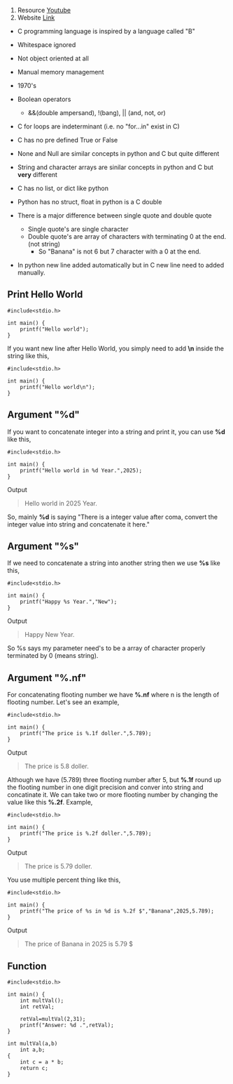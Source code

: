 1. Resource [Youtube](https://youtu.be/PaPN51Mm5qQ?si=CuTLLJfSioPT7LBU)
2. Website [Link](www.cc4e.com)

* C programming language is inspired by a language called "B"
* Whitespace ignored
* Not object oriented at all
* Manual memory management
* 1970's

* Boolean operators
  * &&(double ampersand), !(bang), || (and, not, or)
* C for loops are indeterminant (i.e. no "for...in" exist in C)
* C has no pre defined True or False
* None and Null are similar concepts in python and C but quite different
* String and character arrays are sinilar concepts in python and C but **very** different
* C has no list, or dict like python
* Python has no struct, float in python is a C double
* There is a major difference between single quote and double quote
  * Single quote's are single character
  * Double quote's are array of characters with terminating 0 at the end. (not string)
    * So "Banana" is not 6 but 7 character with a 0 at the end.
* In python new line added automatically but in C new line need to added manually.

## Print Hello World
```
#include<stdio.h>

int main() {
    printf("Hello world");
}
```
If you want new line after Hello World, you simply need to add **\n** inside the string like this,
```
#include<stdio.h>

int main() {
    printf("Hello world\n");
}
```

## Argument "%d"
If you want to concatenate integer into a string and print it, you can use **%d** like this,
```
#include<stdio.h>

int main() {
    printf("Hello world in %d Year.",2025);
}
```
Output
> Hello world in 2025 Year.

So, mainly **%d** is saying "There is a integer value after coma, convert the integer value into string and concatenate it here."

## Argument "%s"
If we need to concatenate a string into another string then we use **%s** like this,
```
#include<stdio.h>

int main() {
    printf("Happy %s Year.","New");
}
```
Output
> Happy New Year.

So %s says my parameter need's to be a array of character properly terminated by 0 (means string).

## Argument "%.nf"
For concatenating flooting number we have **%.nf** where n is the length of flooting number. Let's see an example,
```
#include<stdio.h>

int main() {
    printf("The price is %.1f doller.",5.789);
}
```
Output
> The price is 5.8 doller.

Although we have (5.789) three flooting number after 5, but **%.1f** round up the flooting number in one digit precision and conver into string and concatinate it.
We can take two or more flooting number by changing the value like this **%.2f**.
Example,
```
#include<stdio.h>

int main() {
    printf("The price is %.2f doller.",5.789);
}
```
Output
> The price is 5.79 doller.

You use multiple percent thing like this,
```
#include<stdio.h>

int main() {
    printf("The price of %s in %d is %.2f $","Banana",2025,5.789);
}
```
Output
> The price of Banana in 2025 is 5.79 $

## Function
```
#include<stdio.h>

int main() {
    int multVal();
    int retVal;

    retVal=multVal(2,31);
    printf("Answer: %d .",retVal);
}

int multVal(a,b)
    int a,b;
{
    int c = a * b;
    return c;
}
```
